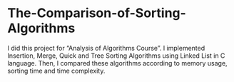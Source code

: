 # The-Comparison-of-Sorting-Algorithms

I did this project for “Analysis of Algorithms Course”. I implemented Insertion, Merge, Quick and Tree Sorting Algorithms using Linked List in C language. Then, I compared these algorithms according to memory usage, sorting time and time complexity.
